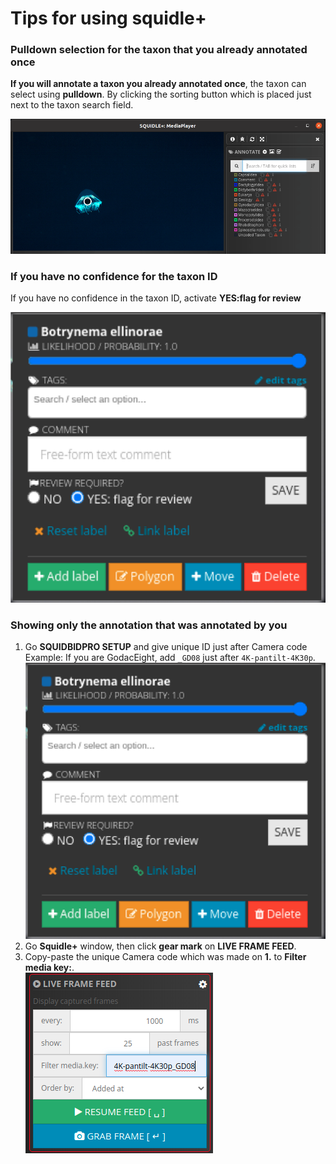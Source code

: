 # Tips for using squidle+

### Pulldown selection for the taxon that you already annotated once

**If you will annotate a taxon you already annotated once**, the taxon can select using **pulldown**. By clicking the sorting button which is placed just next to the taxon search field.

![tips_pulldown](../images/tips_pulldown_sp.gif)

### If you have no confidence for the taxon ID

If you have no confidence in the taxon ID, activate **YES:flag for review**

![tips_pulldown](../images/tips_flag_for_review.png)

### Showing only the annotation that was annotated by you

1. Go **SQUIDBIDPRO SETUP** and give unique ID just after Camera code<br>
Example:
If you are GodacEight, add `_GD08` just after `4K-pantilt-4K30p`.
<img src="../images/tips_flag_for_review.png" width="600"><br>
1. Go **Squidle+** window, then click **gear mark** on **LIVE FRAME FEED**.
1. Copy-paste the unique Camera code which was made on **1.** to **Filter media key:**.<br>
![ttips_filter_annotation](../images/tips_filter_annotation_2.png)
